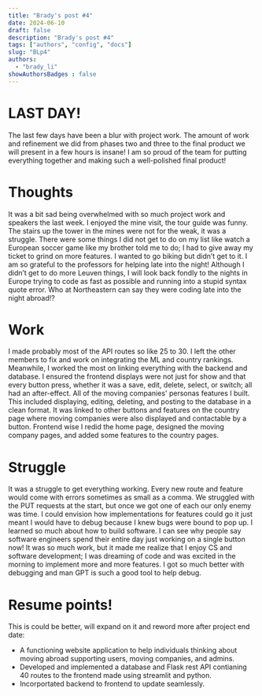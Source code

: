 ```yaml
---
title: "Brady's post #4"
date: 2024-06-10
draft: false
description: "Brady's post #4"
tags: ["authors", "config", "docs"]
slug: "BLp4"
authors:
  - "brady_li"
showAuthorsBadges : false
---
```



# LAST DAY! 
The last few days have been a blur with project work. The amount of work and refinement we did from phases two and three to the final product we will present in a few hours is insane! I am so proud of the team for putting everything together and making such a well-polished final product! 

# Thoughts
It was a bit sad being overwhelmed with so much project work and speakers the last week. I enjoyed the mine visit, the tour guide was funny. The stairs up the tower in the mines were not for the weak, it was a struggle. There were some things I did not get to do on my list like watch a European soccer game like my brother told me to do; I had to give away my ticket to grind on more features. I wanted to go biking but didn’t get to it. I am so grateful to the professors for helping late into the night! Although I didn’t get to do more Leuven things, I will look back fondly to the nights in Europe trying to code as fast as possible and running into a stupid syntax quote error. Who at Northeastern can say they were coding late into the night abroad!?

# Work
I made probably most of the API routes so like 25 to 30. I left the other members to fix and work on integrating the ML and country rankings. Meanwhile, I worked the most on linking everything with the backend and database. I ensured the frontend displays were not just for show and that every button press, whether it was a save, edit, delete, select, or switch; all had an after-effect. All of the moving companies' personas features I built. This included displaying, editing, deleting, and posting to the database in a clean format. It was linked to other buttons and features on the country page where moving companies were also displayed and contactable by a button. Frontend wise I redid the home page, designed the moving company pages, and added some features to the country pages. 

# Struggle 
It was a struggle to get everything working. Every new route and feature would come with errors sometimes as small as a comma. We struggled with the PUT requests at the start, but once we got one of each our only enemy was time. I could envision how implementations for features could go it just meant I would have to debug because I knew bugs were bound to pop up. I learned so much about how to build software. I can see why people say software engineers spend their entire day just working on a single button now! It was so much work, but it made me realize that I enjoy CS and software development; I was dreaming of code and was excited in the morning to implement more and more features. I got so much better with debugging and man GPT is such a good tool to help debug.

# Resume points!
This is could be better, will expand on it and reword more after project end date:

- A functioning website application to help individuals thinking about moving abroad supporting users, moving companies, and admins.
- Developed and implemented a database and Flask rest API contianing 40 routes to the frontend made using streamlit and python.
- Incorportated backend to frontend to update seamlessly.
